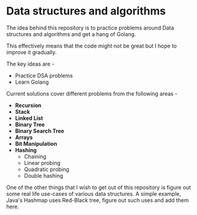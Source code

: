 # Data structures and algorithms

The idea behind this repository is to practice problems around Data structures and algorithms and get a hang of Golang. 

This effectively means that the code might not be great but I hope to improve it gradually.

The key ideas are -
- Practice DSA problems
- Learn Golang

Current solutions cover different problems from the following areas -

- **Recursion**
- **Stack**
- **Linked List**
- **Binary Tree**
- **Binary Search Tree**
- **Arrays**
- **Bit Manipulation**
- **Hashing**
  - Chaining
  - Linear probing
  - Quadratic probing
  - Double hashing

One of the other things that I wish to get out of this repository is figure out some real life use-cases of various data structures. 
A simple example, Java's Hashmap uses Red-Black tree, figure out such uses and add them here.
